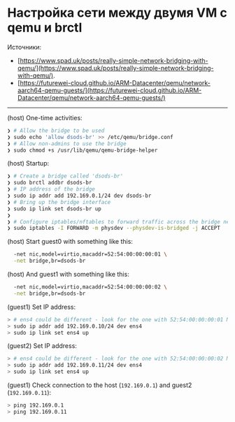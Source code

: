 # Настройка сети между двумя VM с qemu и brctl

Источники:

- [https://www.spad.uk/posts/really-simple-network-bridging-with-qemu/](https://www.spad.uk/posts/really-simple-network-bridging-with-qemu/).
- [https://futurewei-cloud.github.io/ARM-Datacenter/qemu/network-aarch64-qemu-guests/](https://futurewei-cloud.github.io/ARM-Datacenter/qemu/network-aarch64-qemu-guests/)

---

(host) One-time activities:

```bash
❯ # Allow the bridge to be used
❯ sudo echo 'allow dsods-br' >> /etc/qemu/bridge.conf
❯ # Allow non-admins to use the bridge
❯ sudo chmod +s /usr/lib/qemu/qemu-bridge-helper
```

(host) Startup:

```bash
❯ # Create a bridge called 'dsods-br'
❯ sudo brctl addbr dsods-br
❯ # IP address of the bridge
❯ sudo ip addr add 192.169.0.1/24 dev dsods-br
❯ # Bring up the bridge interface
❯ sudo ip link set dsods-br up
❯
❯ # Configure iptables/nftables to forward traffic across the bridge network
❯ sudo iptables -I FORWARD -m physdev --physdev-is-bridged -j ACCEPT
```

(host) Start guest0 with something like this:

```bash
  -net nic,model=virtio,macaddr=52:54:00:00:00:01 \
  -net bridge,br=dsods-br
```

(host) And guest1 with something like this:

```bash
  -net nic,model=virtio,macaddr=52:54:00:00:00:02 \
  -net bridge,br=dsods-br
```

(guest1) Set IP address:

```bash
> # ens4 could be different - look for the one with 52:54:00:00:00:01 MAC
> sudo ip addr add 192.169.0.10/24 dev ens4
> sudo ip link set ens4 up
```

(guest2) Set IP address:

```bash
> # ens4 could be different - look for the one with 52:54:00:00:00:02 MAC
> sudo ip addr add 192.169.0.11/24 dev ens4
> sudo ip link set ens4 up
```

(guest1) Check connection to the host (`192.169.0.1`) and guest2 (`192.169.0.11`):

```bash
> ping 192.169.0.1
> ping 192.169.0.11
```
